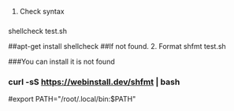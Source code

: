 
1. Check syntax
###
shellcheck test.sh

##apt-get install shellcheck ##If not found.
2. Format 
shfmt test.sh

###You can install it is not found
### curl -sS https://webinstall.dev/shfmt | bash
#export PATH="/root/.local/bin:$PATH"

